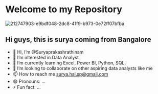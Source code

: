 # Welcome to my Repository

![212747903-e9bdf048-2dc8-41f9-b973-0e72ff07bfba](https://github.com/user-attachments/assets/41ebadcd-d539-47e9-b7a9-6c512752e219)

## Hi guys, this is surya coming from Bangalore




- 👋 Hi, I’m @Suryaprakashrathinam
- 👀 I’m interested in Data Analyst
- 🌱 I’m currently learning Excel, Power BI, Python, SQL, 
- 💞️ I’m looking to collaborate on other aspiring data analysts like me
- 📫 How to reach me surya.hal.sp@gmail.com
- 😄 Pronouns: ...
- ⚡ Fun fact: ...

<!---
Suryaprakashrathinam/Suryaprakashrathinam is a ✨ special ✨ repository because its `README.md` (this file) appears on your GitHub profile.
You can click the Preview link to take a look at your changes.
--->
